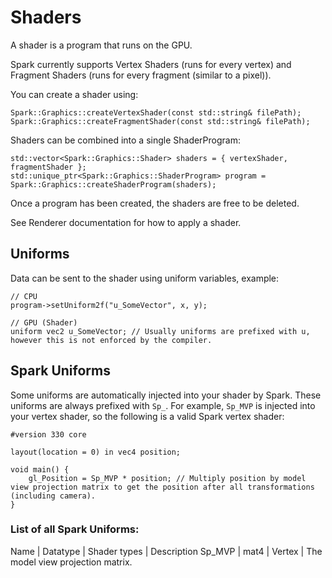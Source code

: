 # Shaders

A shader is a program that runs on the GPU.

Spark currently supports Vertex Shaders (runs for every vertex) and Fragment Shaders (runs for every fragment (similar to a pixel)).

You can create a shader using:
```
Spark::Graphics::createVertexShader(const std::string& filePath);
Spark::Graphics::createFragmentShader(const std::string& filePath);
```

Shaders can be combined into a single ShaderProgram:
```
std::vector<Spark::Graphics::Shader> shaders = { vertexShader, fragmentShader };
std::unique_ptr<Spark::Graphics::ShaderProgram> program = Spark::Graphics::createShaderProgram(shaders);
```

Once a program has been created, the shaders are free to be deleted.

See Renderer documentation for how to apply a shader.

## Uniforms
Data can be sent to the shader using uniform variables, example:
```
// CPU
program->setUniform2f("u_SomeVector", x, y);

// GPU (Shader)
uniform vec2 u_SomeVector; // Usually uniforms are prefixed with u, however this is not enforced by the compiler.
```

## Spark Uniforms

Some uniforms are automatically injected into your shader by Spark. These uniforms are always prefixed with `Sp_`.
For example, `Sp_MVP` is injected into your vertex shader, so the following is a valid Spark vertex shader:
```
#version 330 core

layout(location = 0) in vec4 position;

void main() {
	gl_Position = Sp_MVP * position; // Multiply position by model view projection matrix to get the position after all transformations (including camera).
}
```

### List of all Spark Uniforms:
Name | Datatype | Shader types | Description
Sp_MVP | mat4 | Vertex | The model view projection matrix.